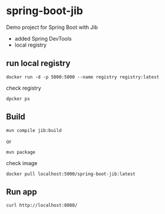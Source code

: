 # spring-boot-jib

Demo project for Spring Boot with Jib

* added Spring DevTools
* local registry

## run local registry

    docker run -d -p 5000:5000 --name registry registry:latest

check registry

    dpcker ps

## Build

    mvn compile jib:build

or

    mvn package

check image

    docker pull localhost:5000/spring-boot-jib:latest

## Run app
    curl http://localhost:8080/